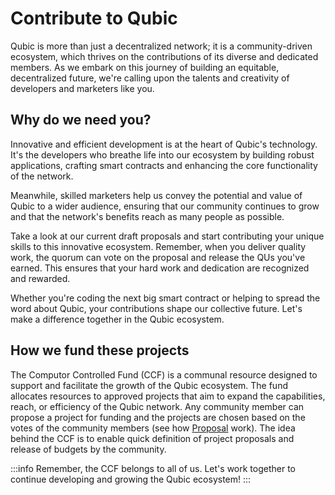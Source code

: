 # Contribute to Qubic

Qubic is more than just a decentralized network; it is a community-driven ecosystem, which thrives on the contributions of its diverse and dedicated members. As we embark on this journey of building an equitable, decentralized future, we're calling upon the talents and creativity of developers and marketers like you.

## Why do we need you?

Innovative and efficient development is at the heart of Qubic's technology. It's the developers who breathe life into our ecosystem by building robust applications, crafting smart contracts and enhancing the core functionality of the network.

Meanwhile, skilled marketers help us convey the potential and value of Qubic to a wider audience, ensuring that our community continues to grow and that the network's benefits reach as many people as possible.

Take a look at our current draft proposals and start contributing your unique skills to this innovative ecosystem. Remember, when you deliver quality work, the quorum can vote on the proposal and release the QUs you've earned. This ensures that your hard work and dedication are recognized and rewarded.

Whether you're coding the next big smart contract or helping to spread the word about Qubic, your contributions shape our collective future. Let's make a difference together in the Qubic ecosystem.

## How we fund these projects

The Computor Controlled Fund (CCF) is a communal resource designed to support and facilitate the growth of the Qubic ecosystem. The fund allocates resources to approved projects that aim to expand the capabilities, reach, or efficiency of the Qubic network. Any community member can propose a project for funding and the projects are chosen based on the votes of the community members (see how [Proposal](/learn/proposals) work). The idea behind the CCF is to enable quick definition of project proposals and release of budgets by the community.

:::info
Remember, the CCF belongs to all of us. Let's work together to continue developing and growing the Qubic ecosystem!
:::